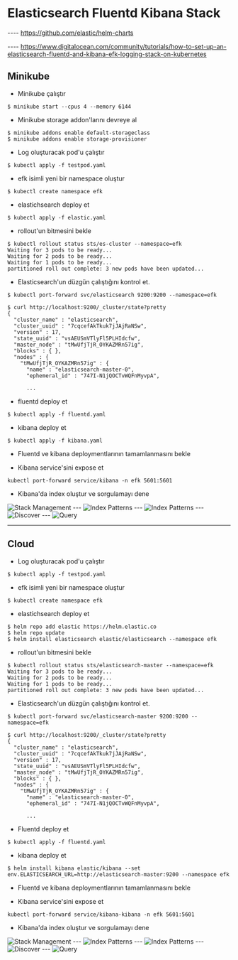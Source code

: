 # Elasticsearch Fluentd Kibana Stack
---- https://github.com/elastic/helm-charts

---- https://www.digitalocean.com/community/tutorials/how-to-set-up-an-elasticsearch-fluentd-and-kibana-efk-logging-stack-on-kubernetes
## Minikube


* Minikube çalıştır

```
$ minikube start --cpus 4 --memory 6144
```

* Minikube storage addon'larını devreye al

```
$ minikube addons enable default-storageclass
$ minikube addons enable storage-provisioner
```

* Log oluşturacak pod'u çalıştır

```
$ kubectl apply -f testpod.yaml
```

* efk isimli yeni bir namespace oluştur

```
$ kubectl create namespace efk
```

* elastichsearch deploy et
  
```
$ kubectl apply -f elastic.yaml
```

* rollout'un bitmesini bekle

```
$ kubectl rollout status sts/es-cluster --namespace=efk
Waiting for 3 pods to be ready...
Waiting for 2 pods to be ready...
Waiting for 1 pods to be ready...
partitioned roll out complete: 3 new pods have been updated...
```

* Elasticsearch'un düzgün çalıştığını kontrol et.

```
$ kubectl port-forward svc/elasticsearch 9200:9200 --namespace=efk
```

```
$ curl http://localhost:9200/_cluster/state?pretty
{
  "cluster_name" : "elasticsearch",
  "cluster_uuid" : "7cqcefAkTkuk7jJAjRaNSw",
  "version" : 17,
  "state_uuid" : "vsAEUSmVTlyFl5PLHIdcfw",
  "master_node" : "tMwUfjTjR_OYKAZMRn57ig",
  "blocks" : { },
  "nodes" : {
    "tMwUfjTjR_OYKAZMRn57ig" : {
      "name" : "elasticsearch-master-0",
      "ephemeral_id" : "747I-N1jQOCTvWQFnMyvpA",

      ...
```

* fluentd deploy et

```
$ kubectl apply -f fluentd.yaml
```

* kibana deploy et

```
$ kubectl apply -f kibana.yaml
```

* Fluentd ve kibana deploymentlarının tamamlanmasını bekle

* Kibana service'sini expose et

```
kubectl port-forward service/kibana -n efk 5601:5601
```

* Kibana'da index oluştur ve sorgulamayı dene
  
<img title="Stack Management" alt="Stack Management" src="./img/efk1.png">
---
<img title="Index Patterns" alt="Index Patterns" src="./img/efk2.png">
---
<img title="Index Patterns" alt="Index Patterns" src="./img/efk3.png">
---
<img title="Discover" alt="Discover" src="./img/efk4.png">
---
<img title="Query" alt="Query" src="./img/efk5.png">


---
## Cloud


* Log oluşturacak pod'u çalıştır

```
$ kubectl apply -f testpod.yaml
```

* efk isimli yeni bir namespace oluştur

```
$ kubectl create namespace efk
```

* elastichsearch deploy et
  
```
$ helm repo add elastic https://helm.elastic.co
$ helm repo update
$ helm install elasticsearch elastic/elasticsearch --namespace efk
```

* rollout'un bitmesini bekle

```
$ kubectl rollout status sts/elasticsearch-master --namespace=efk
Waiting for 3 pods to be ready...
Waiting for 2 pods to be ready...
Waiting for 1 pods to be ready...
partitioned roll out complete: 3 new pods have been updated...
```

* Elasticsearch'un düzgün çalıştığını kontrol et.

```
$ kubectl port-forward svc/elasticsearch-master 9200:9200 --namespace=efk
```

```
$ curl http://localhost:9200/_cluster/state?pretty
{
  "cluster_name" : "elasticsearch",
  "cluster_uuid" : "7cqcefAkTkuk7jJAjRaNSw",
  "version" : 17,
  "state_uuid" : "vsAEUSmVTlyFl5PLHIdcfw",
  "master_node" : "tMwUfjTjR_OYKAZMRn57ig",
  "blocks" : { },
  "nodes" : {
    "tMwUfjTjR_OYKAZMRn57ig" : {
      "name" : "elasticsearch-master-0",
      "ephemeral_id" : "747I-N1jQOCTvWQFnMyvpA",

      ...
```


* Fluentd deploy et

```
$ kubectl apply -f fluentd.yaml
```

* kibana deploy et

```
$ helm install kibana elastic/kibana --set env.ELASTICSEARCH_URL=http://elasticsearch-master:9200 --namespace efk
```

* Fluentd ve kibana deploymentlarının tamamlanmasını bekle

* Kibana service'sini expose et

```
kubectl port-forward service/kibana-kibana -n efk 5601:5601
```
* Kibana'da index oluştur ve sorgulamayı dene
  
<img title="Stack Management" alt="Stack Management" src="./img/efk1.png">
---
<img title="Index Patterns" alt="Index Patterns" src="./img/efk2.png">
---
<img title="Index Patterns" alt="Index Patterns" src="./img/efk3.png">
---
<img title="Discover" alt="Discover" src="./img/efk4.png">
---
<img title="Query" alt="Query" src="./img/efk5.png">
